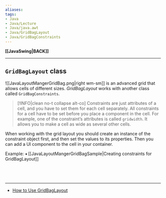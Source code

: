 ```yaml
---
aliases:
tags:
- Java
- Java/Lecture
- Java/java.awt
- Java/GridBagLayout
- Java/GridBagConstraints
---
```

**[[JavaSwing|BACK]]**

---
## `GridBagLayout` class
![[JavaLayoutMangerGridBag.png|right wm-sm]]
is an advanced grid that allows cells of different sizes. *GridBagLayout* works with another class called `GridBagConstraints`.

>[!INFO|clean no-t collapse alt-co]
> Constraints are just attributes of a cell, and you have to set them for each cell separately. All constraints for a cell have to be set before you place a component in the cell. For example, one of the constraint’s attributes is called `gridwidth`. It allows you to make a cell as wide as several other cells.

When working with the grid layout you should create an instance of the constraint object first, and then set the values to its properties. Then you can add a UI component to the cell in your container.

Example:
▪$\,$[[JavaLayoutMangerGridBagSample|Creating constraints for GridBagLayout]]

<br>

# 
---
- [How to Use GridBagLayout](https://docs.oracle.com/javase/tutorial/uiswing/layout/gridbag.html)